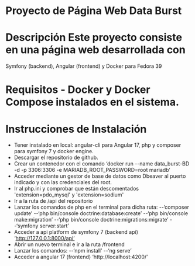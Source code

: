 # Proyecto de Página Web Data Burst
# Descripción Este proyecto consiste en una página web desarrollada con
Symfony (backend), Angular (frontend) y Docker para Fedora 39
# Requisitos - Docker y Docker Compose instalados en el sistema.
# Instrucciones de Instalación
- Tener instalado en local: angular-cli para Angular 17, php y composer para symfony 7 y docker engine.
- Descargar el repositorio de github. 
- Crear un contenedor con el comando ‘docker run --name data_burst-BD -d -p 3306:3306 -e MARIADB_ROOT_PASSWORD=root mariadb’
- Acceder mediante un gestor de base de datos como Dbeaver al puerto indicado y con las credenciales del root. 
- Ir al php.ini y comprobar que están descomentados 'extension=pdo_mysql' y 'extension=sodium'
- Ir a la ruta de /api del repositorio
- Lanzar los comandos de php en el terminal para dicha ruta:
--‘composer update’
--‘php bin/console doctrine:database:create’
--‘php bin/console make:migration’
--‘php bin/console doctrine:migrations:migrate’
--‘symfony server:start’
- Acceder a api platform de symfony 7 (backend api) ‘http://127.0.0.1:8000/api’
- Abrir un nuevo terminal e ir a la ruta /frontend
- Lanzar los comandos: 
--‘npm install’
--‘ng serve’
- Acceder a angular 17 (frontend) ‘http://localhost:4200/’